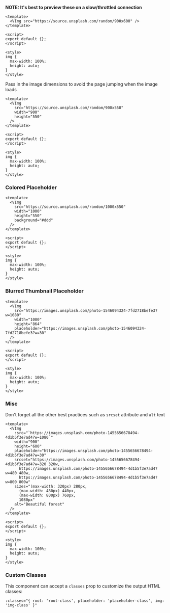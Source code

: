 **NOTE: It's best to preview these on a slow/throttled connection**

```vue
<template>
  <VImg src="https://source.unsplash.com/random/900x600" />
</template>

<script>
export default {};
</script>

<style>
img {
  max-width: 100%;
  height: auto;
}
</style>
```

Pass in the image dimensions to avoid the page jumping when the image loads

```vue
<template>
  <VImg
    src="https://source.unsplash.com/random/900x550"
    width="900"
    height="550"
  />
</template>

<script>
export default {};
</script>

<style>
img {
  max-width: 100%;
  height: auto;
}
</style>
```

### Colored Placeholder

```vue
<template>
  <VImg
    src="https://source.unsplash.com/random/1000x550"
    width="1000"
    height="550"
    background="#ddd"
  />
</template>

<script>
export default {};
</script>

<style>
img {
  max-width: 100%;
  height: auto;
}
</style>
```

### Blurred Thumbnail Placeholder

```vue
<template>
  <VImg
    src="https://images.unsplash.com/photo-1546094324-7fd2718befe3?w=1080"
    width="1080"
    height="864"
    placeholder="https://images.unsplash.com/photo-1546094324-7fd2718befe3?w=30"
  />
</template>

<script>
export default {};
</script>

<style>
img {
  max-width: 100%;
  height: auto;
}
</style>
```

### Misc

Don't forget all the other best practices such as `srcset` attribute and `alt` text

```vue
<template>
  <VImg
    :src="`https://images.unsplash.com/photo-1455656678494-4d1b5f3e7ad4?w=1080`"
    width="900"
    height="600"
    placeholder="https://images.unsplash.com/photo-1455656678494-4d1b5f3e7ad4?w=30"
    srcset="https://images.unsplash.com/photo-1455656678494-4d1b5f3e7ad4?w=320 320w,
      https://images.unsplash.com/photo-1455656678494-4d1b5f3e7ad4?w=480 480w,
      https://images.unsplash.com/photo-1455656678494-4d1b5f3e7ad4?w=800 800w"
    sizes="(max-width: 320px) 280px,
      (max-width: 480px) 440px,
      (max-width: 800px) 760px,
      1080px"
    alt="Beautiful forest"
  />
</template>

<script>
export default {};
</script>

<style>
img {
  max-width: 100%;
  height: auto;
}
</style>
```

### Custom Classes

This component can accept a `classes` prop to customize the output HTML classes:

```
:classes="{ root: 'root-class', placeholder: 'placeholder-class', img: 'img-class' }"
```
